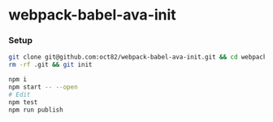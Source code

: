 # webpack-babel-ava-init

### Setup

```bash
git clone git@github.com:oct82/webpack-babel-ava-init.git && cd webpack-babel-ava-init
rm -rf .git && git init

npm i
npm start -- --open
# Edit
npm test
npm run publish
```
